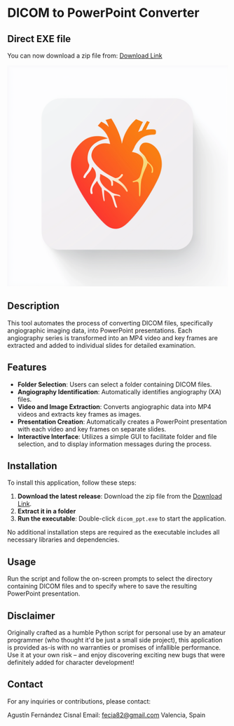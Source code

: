 # DICOM to PowerPoint Converter

## Direct EXE file

You can now download a zip file from: [Download Link](https://drive.google.com/file/d/1kuC0ekLNaG4v7o0Li4eRvHdPT3wWM8hb/view?usp=sharing)

![plot](https://github.com/fecia82/DICOM_ppt/blob/main/splash_image.png)


## Description
This tool automates the process of converting DICOM files, specifically angiographic imaging data, into PowerPoint presentations. Each angiography series is transformed into an MP4 video and key frames are extracted and added to individual slides for detailed examination.

## Features
- **Folder Selection**: Users can select a folder containing DICOM files.
- **Angiography Identification**: Automatically identifies angiography (XA) files.
- **Video and Image Extraction**: Converts angiographic data into MP4 videos and extracts key frames as images.
- **Presentation Creation**: Automatically creates a PowerPoint presentation with each video and key frames on separate slides.
- **Interactive Interface**: Utilizes a simple GUI to facilitate folder and file selection, and to display information messages during the process.

## Installation
To install this application, follow these steps:
1. **Download the latest release**: Download the zip file from the [Download Link](https://drive.google.com/file/d/1kuC0ekLNaG4v7o0Li4eRvHdPT3wWM8hb/view?usp=sharing).
2. **Extract it in a folder**
3. **Run the executable**: Double-click `dicom_ppt.exe` to start the application. 

No additional installation steps are required as the executable includes all necessary libraries and dependencies.

## Usage
Run the script and follow the on-screen prompts to select the directory containing DICOM files and to specify where to save the resulting PowerPoint presentation.

## Disclaimer
Originally crafted as a humble Python script for personal use by an amateur programmer (who thought it'd be just a small side project), this application is provided as-is with no warranties or promises of infallible performance. Use it at your own risk – and enjoy discovering exciting new bugs that were definitely added for character development!

## Contact
For any inquiries or contributions, please contact:

Agustín Fernández Cisnal
Email: fecia82@gmail.com
Valencia, Spain

